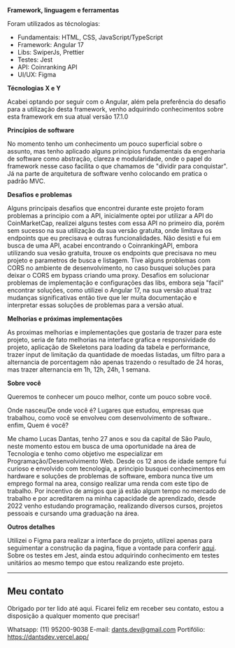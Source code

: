 **Framework, linguagem e ferramentas**

Foram utilizados as técnologias: 
- Fundamentais: HTML, CSS, JavaScript/TypeScript 
- Framework: Angular 17
- Libs: SwiperJs, Prettier
- Testes: Jest
- API: Coinranking API
- UI/UX: Figma

 
**Técnologias X e Y**

Acabei optando por seguir com o Angular, além pela preferência do desafio para a utilização desta framework, venho adquirindo conhecimentos sobre esta framework em sua atual versão 17.1.0

**Princípios de software**

No momento tenho um conhecimento um pouco superficial sobre o assunto, mas tenho aplicado alguns princípios fundamentais da engenharia de software como abstração, clareza e modularidade, onde o papel do framework nesse caso facilita o que chamamos de "dividir para conquistar". Já na parte de arquitetura de software venho colocando em pratica o padrão MVC. 

**Desafios e problemas**

Alguns principais desafios que encontrei durante este projeto foram problemas a principio com a API, inicialmente optei por utilizar a API do CoinMarketCap, realizei alguns testes com essa API no primeiro dia, porém sem sucesso na sua utilização da sua versão gratuita, onde limitava os endpoints que eu precisava e outras funcionalidades. Não desisti e fui em busca de uma API, acabei encontrando o CoinrankingAPI, embora utilizando sua vesão gratuita, trouxe os endpoints que precisava no meu projeto e parametros de busca e listagem.
Tive alguns problemas com CORS no ambiente de desenvolvimento, no caso busquei soluções para deixar o CORS em bypass criando uma proxy.
Desafios em solucionar problemas de implementação e configurações das libs, embora seja "facil" encontrar soluções, como utilizei o Angular 17, na sua versão atual traz mudanças significativas então tive que ler muita documentação e interpretar essas soluções de problemas para a versão atual.




**Melhorias e próximas implementações**

As proximas melhorias e implementações que gostaria de trazer para este projeto, seria de fato melhorias na interface grafica e responsividade do projeto, aplicação de Skeletons para loading da tabela e performance, trazer input de limitação da quantidade de moedas listadas, um filtro para a alternancia de porcentagem não apenas trazendo o resultado de 24 horas, mas trazer alternancia em 1h, 12h, 24h, 1 semana. 

**Sobre você**

Queremos te conhecer um pouco melhor, conte um pouco sobre você.

Onde nasceu/De onde você é? Lugares que estudou, empresas que trabalhou, como você se envolveu com desenvolvimento de software.. enfim, Quem é você?


Me chamo Lucas Dantas, tenho 27 anos e sou da capital de São Paulo, neste momento estou em busca de uma oportunidade na área de Tecnologia e tenho como objetivo me especializar em Programação/Desenvolvimento Web. Desde os 12 anos de idade sempre fui curioso e envolvido com tecnologia, a principio busquei conhecimentos em hardware e soluções de problemas de software, embora nunca tive um emprego formal na area, consigo realizar uma renda com este tipo de trabalho. Por incentivo de amigos que já estão algum tempo no mercado de trabalho e por acreditarem na minha capacidade de aprendizado, desde 2022 venho estudando programação, realizando diversos cursos, projetos pessoais e cursando uma graduação na área.

**Outros detalhes**

Utilizei o Figma para realizar a interface do projeto, utilizei apenas para seguimentar a construção da pagina, fique a vontade para conferir [aqui](https://www.figma.com/file/33gRRaEQhOxVHTa7YOzKyS/Cryptocurrency-dants?type=design&mode=design&t=u9sMUcBSsOfMb9e7-1).
Sobre os testes em Jest, ainda estou adquirindo conhecimento em testes unitários ao mesmo tempo que estou realizando este projeto.

---

## Meu contato
Obrigado por ter lido até aqui.
Ficarei feliz em receber seu contato, estou a disposição a qualquer momento que precisar!

Whatsapp: (11) 95200-9038
E-mail: dants.dev@gmail.com
Portifólio: https://dantsdev.vercel.app/